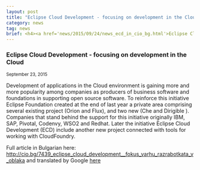 ```yaml
---
layout: post
title: "Eclipse Cloud Development - focusing on development in the Cloud"
category: news
tag: news
brief: <h4><a href='news/2015/09/24/news_ecd_in_cio_bg.html'>Eclipse Cloud Development - focusing on development in the Cloud</a></h4> <sub class="post-info">September 24, 2015</sub><br> Development of applications in the Cloud environment is gaining more and more popularity among companies as producers of business software and foundations in supporting open source software...<br>
---
```


### Eclipse Cloud Development - focusing on development in the Cloud

<sub class="post-info">September 23, 2015</sub>

Development of applications in the Cloud environment is gaining more and more popularity among companies as producers of business software and foundations in supporting open source software. To reinforce this initiative Eclipse Foundation created at the end of last year a private area comprising several existing project (Orion and Flux), and two new (Che and Dirigible ). Companies that stand behind the support for this initiative originally IBM, SAP, Pivotal, Codenvy, WSO2 and Redhat. Later the initiative Eclipse Cloud Development (ECD) include another new project connected with tools for working with CloudFoundry.

Full article in Bulgarian here: <a href="http://cio.bg/7439_eclipse_cloud_development__fokus_varhu_razrabotkata_v_oblaka">http://cio.bg/7439_eclipse_cloud_development__fokus_varhu_razrabotkata_v_oblaka</a>
and translated by Google [here](http://translate.google.com/translate?hl=en&langpair=bg%7Cen&u=http://cio.bg/7439_eclipse_cloud_development__fokus_varhu_razrabotkata_v_oblaka)

